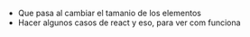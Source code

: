 
- Que pasa al cambiar el tamanio de los elementos
- Hacer algunos casos de react y eso, para ver com funciona